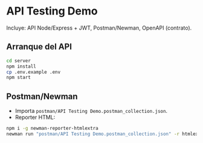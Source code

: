 # API Testing Demo

Incluye: API Node/Express + JWT, Postman/Newman, OpenAPI (contrato).

## Arranque del API
```bash
cd server
npm install
cp .env.example .env
npm start
```

## Postman/Newman
- Importa `postman/API Testing Demo.postman_collection.json`.
- Reporter HTML:
```bash
npm i -g newman-reporter-htmlextra
newman run "postman/API Testing Demo.postman_collection.json" -r htmlextra --reporter-htmlextra-export "postman/newman-report.html"
```

